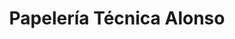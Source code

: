 ---
title: "Papelería Técnica Alonso"
url: /puerto-la-cruz/papeleria-tecnica-alonso/
shop: material de oficina
---